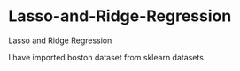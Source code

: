 # Lasso-and-Ridge-Regression
Lasso and Ridge Regression

I have imported boston dataset from sklearn datasets. 

